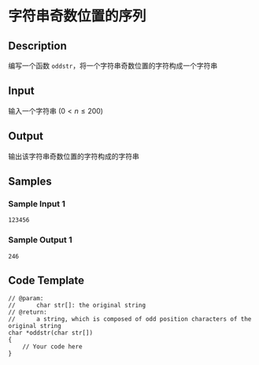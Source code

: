 # 字符串奇数位置的序列

## Description
编写一个函数 `oddstr`，将一个字符串奇数位置的字符构成一个字符串

## Input
输入一个字符串 ($0 \lt n \le 200$)

## Output
输出该字符串奇数位置的字符构成的字符串

## Samples
### Sample Input 1 
```
123456
```

### Sample Output 1
```
246
```

## Code Template
```
// @param:
//		char str[]: the original string
// @return:
//      a string, which is composed of odd position characters of the original string
char *oddstr(char str[])
{
    // Your code here
}
```